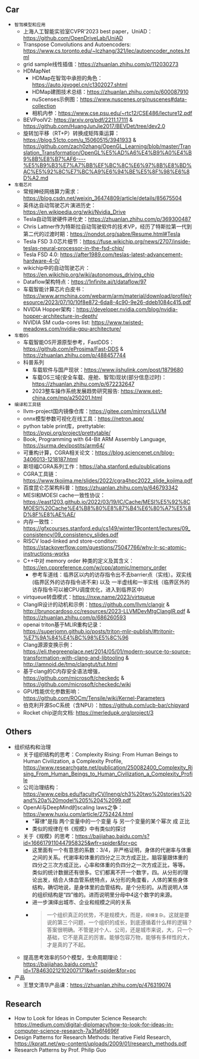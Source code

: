 ## Car

* `智驾模型和应用`
  * 上海人工智能实验室CVPR'2023 best paper，UniAD：<https://github.com/OpenDriveLab/UniAD>
  * Transpose Convolutions and Autoencoders: <https://www.cs.toronto.edu/~lczhang/321/lec/autoencoder_notes.html>
  * grid sample线性插值：<https://zhuanlan.zhihu.com/p/112030273>
  * HDMapNet
    * HDMap在智驾中承担的角色：<https://auto.jgvogel.cn/c1302027.shtml>
    * HDMap建图技术总结：<https://zhuanlan.zhihu.com/p/600087910>
    * nuScenses示例图：<https://www.nuscenes.org/nuscenes#data-collection>
    * 相机内参：<https://www.cse.psu.edu/~rtc12/CSE486/lecture12.pdf>
  * BEVPoolV2: <https://arxiv.org/pdf/2211.17111> & <https://github.com/HuangJunJie2017/BEVDet/tree/dev2.0>
  * 旋转加平移（RT+P）转换成矩阵乘运算：<https://blog.51cto.com/u_15060515/3941933> & <https://github.com/zach0zhang/OpenGL_Learning/blob/master/Translation_Transformation/OpenGL%E5%AD%A6%E4%B9%A0%E4%B9%8B%E8%B7%AF6----%E5%B9%B3%E7%A7%BB%EF%BC%8C%E6%97%8B%E8%BD%AC%E5%92%8C%E7%BC%A9%E6%94%BE%E5%8F%98%E6%8D%A2.md>
* `车载芯片`
  * 常规神经网络算力需求：<https://blog.csdn.net/weixin_36474809/article/details/85675504>
  * 英伟达自动驾驶芯片演进历史：<https://en.wikipedia.org/wiki/Nvidia_Drive>
  * Tesla自动驾驶硬件进化史：<https://zhuanlan.zhihu.com/p/369300487>
  * Chris Lattner作为特斯拉自动驾驶软件的技术VP，经历了特斯拉第一代到第二代的过渡时期：<https://nondot.org/sabre/Resume.html#Tesla>
  * Tesla FSD 3.0芯片细节：<https://fuse.wikichip.org/news/2707/inside-teslas-neural-processor-in-the-fsd-chip/>
  * Tesla FSD 4.0: <https://after1989.com/teslas-latest-advancement-hardware-4-0/>
  * wikichip中的自动驾驶芯片：<https://en.wikichip.org/wiki/autonomous_driving_chip>
  * Dataflow架构特点：<https://1nfinite.ai/t/dataflow/97>
  * 车载智能计算芯片白皮书：<https://www.armchina.com/webarm/arm/material/download/profile/resource/2023/07/10/10f8e872-6da8-4c90-9e26-ddeb1084c415.pdf>
  * NVIDIA Hopper架构：<https://developer.nvidia.com/blog/nvidia-hopper-architecture-in-depth/>
  * NVIDIA SM cuda-cores list: <https://www.twisted-meadows.com/nvidia-gpu-architecture/>
* `车载OS`
  * 车载智能OS开源原型参考，FastDDS：<https://github.com/eProsima/Fast-DDS> & <https://zhuanlan.zhihu.com/p/488457744>
  * 科普系列
    * 车载软件与国产现状：<https://www.jishulink.com/post/1879680>
    * 车载OS三域(安全车载、座舱、智驾)现状(部分信息过时)：<https://zhuanlan.zhihu.com/p/672232647>
    * 2023整车操作系统发展趋势研究报告: <https://www.eet-china.com/mp/a250201.html>
* `编译和工具链`
  * llvm-project国内镜像仓库：<https://gitee.com/mirrors/LLVM>
  * onnx模型参数可视化在线工具：<https://netron.app/>
  * python table print库，prettytable: <https://pypi.org/project/prettytable/>
  * Book, Programming with 64-Bit ARM Assembly Language, <https://surma.dev/postits/arm64/>
  * 可重构计算，CGRA相关论文：<https://blog.sciencenet.cn/blog-3406013-1218187.html>
  * 斯坦福CGRA系列工作：<https://aha.stanford.edu/publications>
  * CGRA工具链：<https://www.tkojima.me/slides/2022/cgra4hpc2022_slide_kojima.pdf>
  * 百度昆仑芯架构科普：<https://zhuanlan.zhihu.com/p/646793342>
  * MESI和MOESI cache一致性协议：<https://east1203.github.io/2022/03/19/IC/Cache/MESI%E5%92%8CMOESI%20Cache%E4%B8%80%E8%87%B4%E6%80%A7%E5%8D%8F%E8%AE%AE/>
  * 内存一致性：<https://gfxcourses.stanford.edu/cs149/winter19content/lectures/09_consistency/09_consistency_slides.pdf>
  * RISCV load-linked and store-conditon: <https://stackoverflow.com/questions/75047766/why-lr-sc-atomic-instructions-works>
  * C++中对 memory order 种类的定义及其含义：<https://en.cppreference.com/w/cpp/atomic/memory_order>
    * 参考车道线：临界区以内的访存指令出不去barrier点（实线）。双实线(临界区外的访存指令进不来) 以及 一半虚线和一半实线（临界区外的访存指令可以被CPU调度优化，进入到临界区中）
  * virtqueue转盘模式：<https://nxw.name/2023/virtqueue>
  * ClangIR设计的动机和示例：<https://github.com/llvm/clangir> & <http://brunocardoso.cc/resources/2023-LLVMDevMtgClangIR.pdf> & <https://zhuanlan.zhihu.com/p/686260593>
  * openai triton基于MLIR重构记录：<https://superjomn.github.io/posts/triton-mlir-publish/#tritonir-%E7%9A%84%E4%BC%98%E5%8C%96>
  * Clang源源变换示例：<https://eli.thegreenplace.net/2014/05/01/modern-source-to-source-transformation-with-clang-and-libtooling> & <http://amnoid.de/tmp/clangtut/tut.html>
  * 基于clang的C内存安全语法增强，<https://github.com/microsoft/checkedc> & <https://github.com/microsoft/checkedc/wiki>
  * GPU性能优化参数影响：<https://github.com/ROCm/Tensile/wiki/Kernel-Parameters>
  * 伯克利开源SoC系统（含NPU）：<https://github.com/ucb-bar/chipyard>
  * Rocket chip逆向文档: <https://merledupk.org/project/3>


## Others

* 组织结构和治理
  * 关于组织结构的思考：Complexity Rising: From Human Beings to Human Civilization, a Complexity Profile,  <https://www.researchgate.net/publication/250082400_Complexity_Rising_From_Human_Beings_to_Human_Civilization_a_Complexity_Profile>
  * 公司治理结构：<https://www.ceibs.edu/facultyCV/lneng/ch3%20two%20stories%20and%20a%20model%205%204%2099.pdf>
  * OpenAI与DeepMind的scaling laws之争：<https://www.huxiu.com/article/2752424.html>
    * "幂律"是指 两个变量中的一个变量 与 另一个变量的某个幂次 成 正比
    * 类似的规律在书《规模》中有类似的探讨
  * 关于《规模》的思考：<https://baijiahao.baidu.com/s?id=1666179110447958325&wfr=spider&for=pc>
    * 这里面有一个有意思的系数：3/4，非严格证明，身体的代谢率与体重之间的关系。代谢率和体重的四分之三次方成正比，脑容量跟体重的四分之三次方成正比，心率和体重的负四分之一次方成正比，等等。类似的统计数据还有很多。它们都离不开一个数字，四。从分形的理论出发，结合人体血管系统特点，从分形的角度看，人体的某些身体结构，确切地说，是身体里的血管结构，是个分形的。从而说明人体的组织结构是“四”维的。进而说明里分母中4这个数字的来源。
    * 进一步演绎出城市、企业和规模之间的关系
    * > 一个组织真正的优势，不是规模大，而是，`规模复杂`。这就是要说的第三个问题，一个组织的成长，到底遵循着什么样的逻辑？答案很明确。不管是对个人、公司，还是城市来说，大，只一个基础，它不是真正的厉害。能够包容万物，能够有多样性的大，才是真的了不起。
  * 提高思考效率的50个模型，生命周期理论：<https://baijiahao.baidu.com/s?id=1784630212102007171&wfr=spider&for=pc>
* 产品
  * 王慧文清华产品课：<https://zhuanlan.zhihu.com/p/476319074>


## Research

* How to Look for Ideas in Computer Science Research: <https://medium.com/digital-diplomacy/how-to-look-for-ideas-in-computer-science-research-7a3fa6f4696f>
* Design Patterns for Research Methods: Iterative Field Research, <https://kpratt.net/wp-content/uploads/2009/01/research_methods.pdf>
* Research Patterns by Prof. Philip Guo
